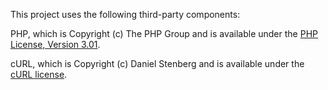 This project uses the following third-party components:

PHP, which is Copyright (c) The PHP Group and is available under the [PHP License, Version 3.01](http://www.php.net/license/3_01.txt).

cURL, which is Copyright (c) Daniel Stenberg and is available under the [cURL license](http://curl.haxx.se/docs/copyright.html).
